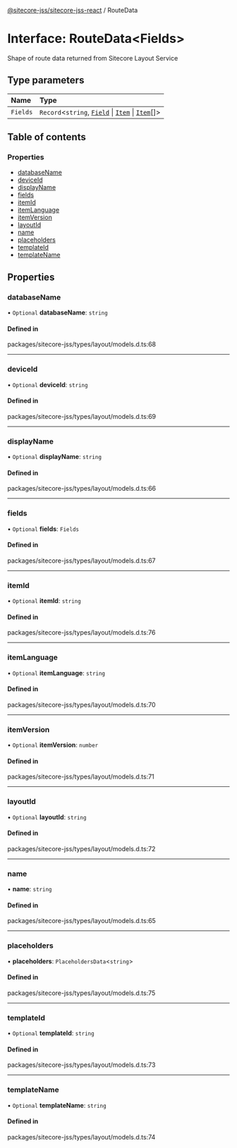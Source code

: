 [@sitecore-jss/sitecore-jss-react](../README.md) / RouteData

# Interface: RouteData\<Fields\>

Shape of route data returned from Sitecore Layout Service

## Type parameters

| Name | Type |
| :------ | :------ |
| `Fields` | `Record`\<`string`, [`Field`](Field.md) \| [`Item`](Item.md) \| [`Item`](Item.md)[]\> |

## Table of contents

### Properties

- [databaseName](RouteData.md#databasename)
- [deviceId](RouteData.md#deviceid)
- [displayName](RouteData.md#displayname)
- [fields](RouteData.md#fields)
- [itemId](RouteData.md#itemid)
- [itemLanguage](RouteData.md#itemlanguage)
- [itemVersion](RouteData.md#itemversion)
- [layoutId](RouteData.md#layoutid)
- [name](RouteData.md#name)
- [placeholders](RouteData.md#placeholders)
- [templateId](RouteData.md#templateid)
- [templateName](RouteData.md#templatename)

## Properties

### databaseName

• `Optional` **databaseName**: `string`

#### Defined in

packages/sitecore-jss/types/layout/models.d.ts:68

___

### deviceId

• `Optional` **deviceId**: `string`

#### Defined in

packages/sitecore-jss/types/layout/models.d.ts:69

___

### displayName

• `Optional` **displayName**: `string`

#### Defined in

packages/sitecore-jss/types/layout/models.d.ts:66

___

### fields

• `Optional` **fields**: `Fields`

#### Defined in

packages/sitecore-jss/types/layout/models.d.ts:67

___

### itemId

• `Optional` **itemId**: `string`

#### Defined in

packages/sitecore-jss/types/layout/models.d.ts:76

___

### itemLanguage

• `Optional` **itemLanguage**: `string`

#### Defined in

packages/sitecore-jss/types/layout/models.d.ts:70

___

### itemVersion

• `Optional` **itemVersion**: `number`

#### Defined in

packages/sitecore-jss/types/layout/models.d.ts:71

___

### layoutId

• `Optional` **layoutId**: `string`

#### Defined in

packages/sitecore-jss/types/layout/models.d.ts:72

___

### name

• **name**: `string`

#### Defined in

packages/sitecore-jss/types/layout/models.d.ts:65

___

### placeholders

• **placeholders**: `PlaceholdersData`\<`string`\>

#### Defined in

packages/sitecore-jss/types/layout/models.d.ts:75

___

### templateId

• `Optional` **templateId**: `string`

#### Defined in

packages/sitecore-jss/types/layout/models.d.ts:73

___

### templateName

• `Optional` **templateName**: `string`

#### Defined in

packages/sitecore-jss/types/layout/models.d.ts:74
